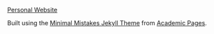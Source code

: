 [Personal Website](sidnarsipur.github.io)

Built using the [Minimal Mistakes Jekyll Theme](https://mmistakes.github.io/minimal-mistakes/) from [Academic Pages](https://github.com/academicpages/academicpages.github.io).
